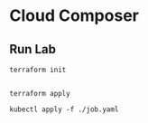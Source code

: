 # Cloud Composer

## Run Lab

```shell
terraform init
```


```shell

terraform apply 

kubectl apply -f ./job.yaml

```
